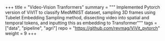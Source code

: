 +++
title = "Video-Vision Tranformers"
summary = """
Implemented Pytorch version of ViVIT to classify MedMNIST dataset, sampling 3D frames using Tubelet Embedding
Sampling method, dissecting video into spatial and temporal tokens, and inputting this as embedding to Transformer"""
tags = ["data", "pipeline", "agri"]
repo = "https://github.com/revmag/ViVit_pytorch"
weight = 9
+++

